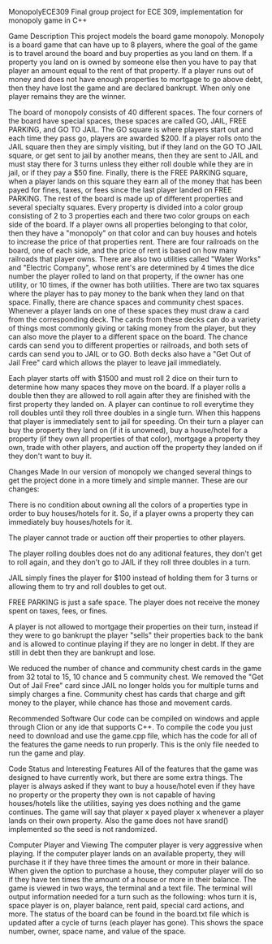 MonopolyECE309
Final group project for ECE 309, implementation for monopoly game in C++

Game Description
This project models the board game monopoly. Monopoly is a board game that can have up to 8 players, where the goal of the game is to travel around the board and buy properties as you land on them. If a property you land on is owned by someone else then you have to pay that player an amount equal to the rent of that property. If a player runs out of money and does not have enough properties to mortgage to go above debt, then they have lost the game and are declared bankrupt. When only one player remains they are the winner.

The board of monopoly consists of 40 different spaces. The four corners of the board have special spaces, these spaces are called GO, JAIL, FREE PARKING, and GO TO JAIL. The GO square is where players start out and each time they pass go, players are awarded $200. If a player rolls onto the JAIL square then they are simply visiting, but if they land on the GO TO JAIL square, or get sent to jail by another means, then they are sent to JAIL and must stay there for 3 turns unless they either roll double while they are in jail, or if they pay a $50 fine. Finally, there is the FREE PARKING square, when a player lands on this square they earn all of the money that has been payed for fines, taxes, or fees since the last player landed on FREE PARKING. The rest of the board is made up of different properties and several specialty squares. Every property is divided into a color group consisting of 2 to 3 properties each and there two color groups on each side of the board. If a player owns all properties belonging to that color, then they have a "monopoly" on that color and can buy houses and hotels to increase the price of that properties rent. There are four railroads on the board, one of each side, and the price of rent is based on how many railroads that player owns. There are also two utilities called "Water Works" and "Electric Company", whose rent's are determined by 4 times the dice number the player rolled to land on that property, if the owner has one utility, or 10 times, if the owner has both utilities. There are two tax squares where the player has to pay money to the bank when they land on that space. Finally, there are chance spaces and community chest spaces. Whenever a player lands on one of these spaces they must draw a card from the corresponding deck. The cards from these decks can do a variety of things most commonly giving or taking money from the player, but they can also move the player to a different space on the board. The chance cards can send you to different properties or railroads, and both sets of cards can send you to JAIL or to GO. Both decks also have a "Get Out of Jail Free" card which allows the player to leave jail immediately.

Each player starts off with $1500 and must roll 2 dice on their turn to determine how many spaces they move on the board. If a player rolls a double then they are allowed to roll again after they are finished with the first property they landed on. A player can continue to roll everytime they roll doubles until they roll three doubles in a single turn. When this happens that player is immediately sent to jail for speeding. On their turn a player can buy the property they land on (if it is unowned), buy a house/hotel for a property (if they own all properties of that color), mortgage a property they own, trade with other players, and auction off the property they landed on if they don't want to buy it.

Changes Made
In our version of monopoly we changed several things to get the project done in a more timely and simple manner. These are our changes:

There is no condition about owning all the colors of a properties type in order to buy houses/hotels for it. So, if a player owns a property they can immediately buy houses/hotels for it.

The player cannot trade or auction off their properties to other players.

The player rolling doubles does not do any aditional features, they don't get to roll again, and they don't go to JAIL if they roll three doubles in a turn.

JAIL simply fines the player for $100 instead of holding them for 3 turns or allowing them to try and roll doubles to get out.

FREE PARKING is just a safe space. The player does not receive the money spent on taxes, fees, or fines.

A player is not allowed to mortgage their properties on their turn, instead if they were to go bankrupt the player "sells" their properties back to the bank and is allowed to continue playing if they are no longer in debt. If they are still in debt then they are bankrupt and lose.

We reduced the number of chance and community chest cards in the game from 32 total to 15, 10 chance and 5 community chest. We removed the "Get Out of Jail Free" card since JAIL no longer holds you for multiple turns and simply charges a fine. Community chest has cards that charge and gift money to the player, while chance has those and movement cards.

Recommended Software
Our code can be compiled on windows and apple through Clion or any ide that supports C++. To compile the code you just need to download and use the game.cpp file, which has the code for all of the features the game needs to run properly. This is the only file needed to run the game and play.

Code Status and Interesting Features
All of the features that the game was designed to have currently work, but there are some extra things. The player is always asked if they want to buy a house/hotel even if they have no property or the property they own is not capable of having houses/hotels like the utilities, saying yes does nothing and the game continues. The game will say that player x payed player x whenever a player lands on their own property. Also the game does not have srand() implemented so the seed is not randomized.

Computer Player and Viewing
The computer player is very aggressive when playing. If the computer player lands on an available property, they will purchase it if they have three times the amount or more in their balance. When given the option to purchase a house, they computer player will do so if they have ten times the amount of a house or more in their balance. The game is viewed in two ways, the terminal and a text file. The terminal will output information needed for a turn such as the following: whos turn it is, space player is on, player balance, rent paid, special card actions, and more. The status of the board can be found in the board.txt file which is updated after a cycle of turns (each player has gone). This shows the space number, owner, space name, and value of the space.
